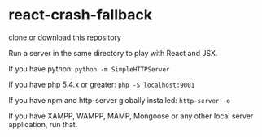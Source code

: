# react-crash-fallback

clone or download this repository

Run a server in the same directory to play with React and JSX.

If you have python:
`python -m SimpleHTTPServer`

If you have php 5.4.x or greater:
`php -S localhost:9001`

If you have npm and http-server globally installed:
`http-server -o`

If you have XAMPP, WAMPP, MAMP, Mongoose or any other local server application, run that.

